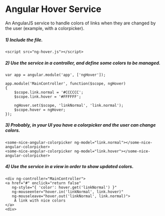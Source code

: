 # Angular Hover Service

An AngularJS service to handle colors of links when they are changed by the user (example, with a colorpicker).


##### 1) Include the file.
```
<script src="ng-hover.js"></script>
```


##### 2) Use the service in a controller, and define some colors to be managed.
```
var app = angular.module('app', ['ngHover']);

app.module('MainController', function($scope, ngHover)
{
    $scope.link.normal = '#CCCCCC';
    $scope.link.hover = '#FFFFFF';

    ngHover.set($scope, 'linkNormal', 'link.normal');
    $scope.hover = ngHover;
});
```


##### 3) Probably, in your UI you have a colorpicker and the user can change colors.
```
<some-nice-angular-colorpicker ng-model="link.normal"></some-nice-angular-colorpicker>
<some-nice-angular-colorpicker ng-model="link.hover"></some-nice-angular-colorpicker>
```


##### 4) Use the service in a view in order to show updated colors.
```
<div ng-controller="MainController">
<a href="#" onclick="return false"
   ng-style="{ 'color': hover.get('linkNormal') }" 
   ng-mouseenter="hover.in('linkNormal', link.hover)" 
   ng-mouseleave="hover.out('linkNormal', link.normal)">
    A link with nice colors
</a>
<div>
```
